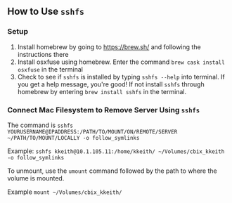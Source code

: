 ## How to Use `sshfs`

### Setup

1. Install homebrew by going to <https://brew.sh/> and following the instructions there
2. Install osxfuse using homebrew. Enter the command `brew cask install osxfuse` in the terminal
3. Check to see if `sshfs` is installed by typing `sshfs --help` into terminal. If you get a help message, you're good! If not install `sshfs` through homebrew by entering `brew install sshfs` in the terminal.

### Connect Mac Filesystem to Remove Server Using `sshfs`

The command is `sshfs YOURUSERNAME@IPADDRESS:/PATH/TO/MOUNT/ON/REMOTE/SERVER ~/PATH/TO/MOUNT/LOCALLY -o follow_symlinks`

Example: `sshfs kkeith@10.1.105.11:/home/kkeith/ ~/Volumes/cbix_kkeith -o follow_symlinks`

To unmount, use the `umount` command followed by the path to where the volume is mounted.

Example `mount ~/Volumes/cbix_kkeith/`
